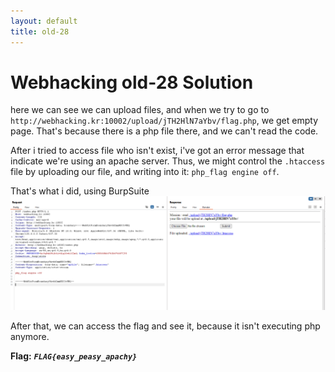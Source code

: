 ```yaml
---
layout: default
title: old-28
---
```


# Webhacking old-28 Solution

here we can see we can upload files, and when we try to go to `http://webhacking.kr:10002/upload/jTH2HlN7aYbv/flag.php`, we get empty page. That's because there is a php file there, and we can't read the code.

After i tried to access file who isn't exist, i've got an error message that indicate we're using an apache server. Thus, we might control the `.htaccess` file by uploading our file, and writing into it: `php_flag engine off`.

That's what i did, using BurpSuite
![alt text](./images/old-28.png)

After that, we can access the flag and see it, because it isn't executing php anymore.

**Flag:** ***`FLAG{easy_peasy_apachy}`*** 
